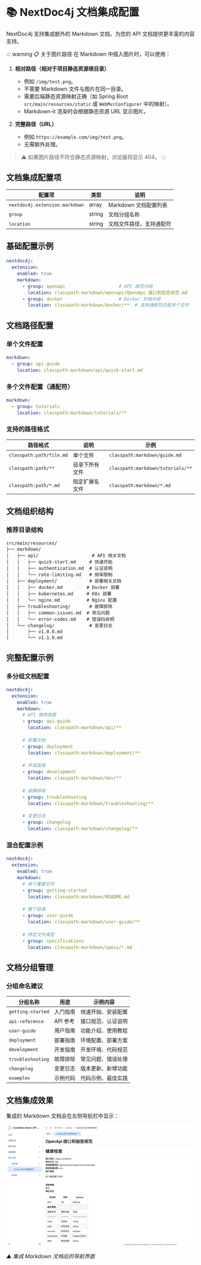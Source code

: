 # 📚 NextDoc4j 文档集成配置

NextDoc4j 支持集成额外的 Markdown 文档，为您的 API 文档提供更丰富的内容支持。

::: warning 📋 关于图片路径
在 Markdown 中插入图片时，可以使用：

1. **相对路径（相对于项目静态资源根目录）**
    - 例如 `/img/test.png`。
    - 不需要 Markdown 文件与图片在同一目录。
    - 需要后端静态资源映射正确（如 Spring Boot `src/main/resources/static` 或 `WebMvcConfigurer` 中的映射）。
    - Markdown-it 渲染时会根据静态资源 URL 显示图片。

2. **完整路径（URL）**
    - 例如 `https://example.com/img/test.png`。
    - 无需额外处理。

> ⚠️ 如果图片路径不符合静态资源映射，浏览器将显示 404。
:::

## 文档集成配置项

| 配置项                            | 类型     | 说明              |
|--------------------------------|--------|-----------------|
| `nextdoc4j.extension.markdown` | array  | Markdown 文档配置列表 |
| `group`                        | string | 文档分组名称          |
| `location`                     | string | 文档文件路径，支持通配符    |

## 基础配置示例

```yaml
nextdoc4j:
  extension:
    enabled: true
    markdown:
      - group: openapi                    # API 规范分组
        location: classpath:markdown/openapi/OpenApi 接口和验签规范.md
      - group: docker                     # Docker 文档分组
        location: classpath:markdown/docker/**  # 支持通配符匹配多个文件
```

## 文档路径配置

### 单个文件配置
```yaml
markdown:
  - group: api-guide
    location: classpath:markdown/api/quick-start.md
```

### 多个文件配置（通配符）
```yaml
markdown:
  - group: tutorials
    location: classpath:markdown/tutorials/**
```

### 支持的路径格式

| 路径格式                     | 说明      | 示例                                |
|--------------------------|---------|-----------------------------------|
| `classpath:path/file.md` | 单个文件    | `classpath:markdown/guide.md`     |
| `classpath:path/**`      | 目录下所有文件 | `classpath:markdown/tutorials/**` |
| `classpath:path/*.md`    | 指定扩展名文件 | `classpath:markdown/*.md`         |

## 文档组织结构

### 推荐目录结构
```
src/main/resources/
├── markdown/
│   ├── api/                    # API 相关文档
│   │   ├── quick-start.md     # 快速开始
│   │   ├── authentication.md  # 认证说明
│   │   └── rate-limiting.md   # 频率限制
│   ├── deployment/            # 部署相关文档
│   │   ├── docker.md         # Docker 部署
│   │   ├── kubernetes.md     # K8s 部署
│   │   └── nginx.md          # Nginx 配置
│   ├── troubleshooting/       # 故障排除
│   │   ├── common-issues.md  # 常见问题
│   │   └── error-codes.md    # 错误码说明
│   └── changelog/             # 变更日志
│       ├── v1.0.0.md
│       └── v1.1.0.md
```

## 完整配置示例

### 多分组文档配置
```yaml
nextdoc4j:
  extension:
    enabled: true
    markdown:
      # API 使用指南
      - group: api-guide
        location: classpath:markdown/api/**
      
      # 部署文档
      - group: deployment
        location: classpath:markdown/deployment/**
      
      # 开发指南
      - group: development
        location: classpath:markdown/dev/**
      
      # 故障排除
      - group: troubleshooting
        location: classpath:markdown/troubleshooting/**
      
      # 变更日志
      - group: changelog
        location: classpath:markdown/changelog/**
```

### 混合配置示例
```yaml
nextdoc4j:
  extension:
    enabled: true
    markdown:
      # 单个重要文件
      - group: getting-started
        location: classpath:markdown/README.md
      
      # 整个目录
      - group: user-guide
        location: classpath:markdown/user-guide/**
      
      # 特定文件类型
      - group: specifications
        location: classpath:markdown/specs/*.md
```

## 文档分组管理

### 分组命名建议

| 分组名称              | 用途     | 示例内容      |
|-------------------|--------|-----------|
| `getting-started` | 入门指南   | 快速开始、安装配置 |
| `api-reference`   | API 参考 | 接口规范、认证说明 |
| `user-guide`      | 用户指南   | 功能介绍、使用教程 |
| `deployment`      | 部署指南   | 环境配置、部署方案 |
| `development`     | 开发指南   | 开发环境、代码规范 |
| `troubleshooting` | 故障排除   | 常见问题、错误处理 |
| `changelog`       | 变更日志   | 版本更新、新增功能 |
| `examples`        | 示例代码   | 代码示例、最佳实践 |


## 文档集成效果

集成的 Markdown 文档会在左侧导航栏中显示：

![NextDoc4j Markdown 文档集成](/public/images/screenshots/guide/markdown.png)

*▲ 集成 Markdown 文档后的导航界面*
